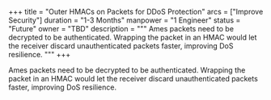 +++
title = "Outer HMACs on Packets for DDoS Protection"
arcs = ["Improve Security"]
duration = "1-3 Months"
manpower = "1 Engineer"
status = "Future"
owner = "TBD"
description = """
Ames packets need to be decrypted to be authenticated.  Wrapping the packet in an HMAC would let the receiver discard unauthenticated packets faster, improving DoS resilience.
"""
+++

Ames packets need to be decrypted to be authenticated.  Wrapping the packet in an HMAC would let the receiver discard unauthenticated packets faster, improving DoS resilience.
